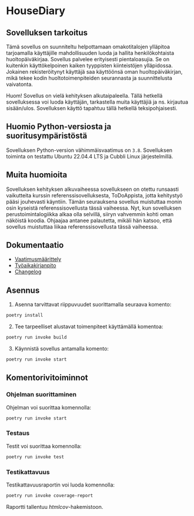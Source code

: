 # HouseDiary

## Sovelluksen tarkoitus

Tämä sovellus on suunniteltu helpottamaan omakotitalojen ylläpitoa tarjoamalla käyttäjille mahdollisuuden luoda ja hallita henkilökohtaista huoltopäiväkirjaa. Sovellus palvelee erityisesti pientaloasujia. Se on kuitenkin käyttökelpoinen kaiken tyyppisten kiinteistöjen ylläpidossa. Jokainen rekisteröitynyt käyttäjä saa käyttöönsä oman huoltopäiväkirjan, mikä tekee kodin huoltotoimenpiteiden seurannasta ja suunnittelusta vaivatonta. 

Huom! Sovellus on vielä kehityksen alkutaipaleella. Tällä hetkellä sovelluksessa voi luoda käyttäjän, tarkastella muita käyttäjiä ja ns. kirjautua sisään/ulos. Sovelluksen käyttö tapahtuu tällä hetkellä teksipohjaisesti. 

## Huomio Python-versiosta ja suoritusympäristöstä

Sovelluksen Python-version vähimmäisvaatimus on `3.8`. Sovelluksen toiminta on testattu Ubuntu 22.04.4 LTS ja Cubbli Linux järjestelmillä.

## Muita huomioita

Sovelluksen kehityksen alkuvaiheessa sovellukseen on otettu runsaasti vaikutteita kurssin referenssisovelluksesta, ToDoAppista, jotta kehitystyö pääsi jouhevasti käyntiin. Tämän seurauksena sovellus muistuttaa monin osin kyseistä referenssisovellusta tässä vaiheessa. Nyt, kun sovelluksen perustoimintalogiikka alkaa olla selvillä, siiryn vahvemmin kohti oman näköistä koodia. Ohjaajaa antanee palautetta, mikäli hän katsoo, että sovellus muistuttaa liikaa referenssisovellusta tässä vaiheessa.

## Dokumentaatio

- [Vaatimusmäärittely](./dokumentaatio/vaatimusmaarittely.md)
- [Työaikakirjanpito](./dokumentaatio/tyoaikakirjanpito.md)
- [Changelog](./dokumentaatio/changelog.md)

## Asennus

1. Asenna tarvittavat riippuvuudet suorittamalla seuraava komento:

```bash
poetry install
```

2. Tee tarpeelliset alustavat toimenpiteet käyttämällä komentoa:

```bash
poetry run invoke build
```

3. Käynnistä sovellus antamalla komento:

```bash
poetry run invoke start
```

## Komentorivitoiminnot

### Ohjelman suorittaminen

Ohjelman voi suorittaa komennolla:

```bash
poetry run invoke start
```

### Testaus

Testit voi suorittaa komennolla:

```bash
poetry run invoke test
```

### Testikattavuus

Testikattavuusraportin voi luoda komennolla:

```bash
poetry run invoke coverage-report
```

Raportti tallentuu _htmlcov_-hakemistoon.




